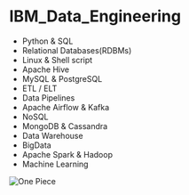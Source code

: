 # IBM_Data_Engineering
- Python & SQL
- Relational Databases(RDBMs)
- Linux & Shell script
- Apache Hive
- MySQL & PostgreSQL
- ETL / ELT
- Data Pipelines
- Apache Airflow & Kafka
- NoSQL
- MongoDB & Cassandra
- Data Warehouse
- BigData
- Apache Spark & Hadoop
- Machine Learning

![One Piece](https://wallpapers-clan.com/wp-content/uploads/2024/06/one-piece-franky-mighty-summer-warrior-desktop-wallpaper-preview.jpg)
